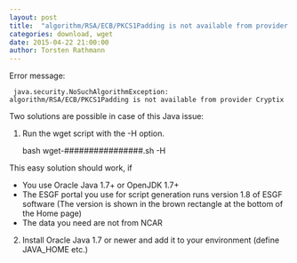 ```yaml
---
layout: post
title:  "algorithm/RSA/ECB/PKCS1Padding is not available from provider Cryptix"
categories: download, wget
date: 2015-04-22 21:00:00
author: Torsten Rathmann
---
```


Error message:

     java.security.NoSuchAlgorithmException: algorithm/RSA/ECB/PKCS1Padding is not available from provider Cryptix

Two solutions are possible in case of this Java issue:

1. Run the wget script with the -H option.

     bash wget-################.sh -H

This easy solution should work, if
* You use Oracle Java 1.7+ or OpenJDK 1.7+
* The ESGF portal you use for script generation runs version 1.8 of ESGF software (The version is shown in the brown rectangle at the bottom of the Home page)
* The data you need are not from NCAR

2. Install Oracle Java 1.7 or newer and add it to your environment (define JAVA_HOME etc.)

